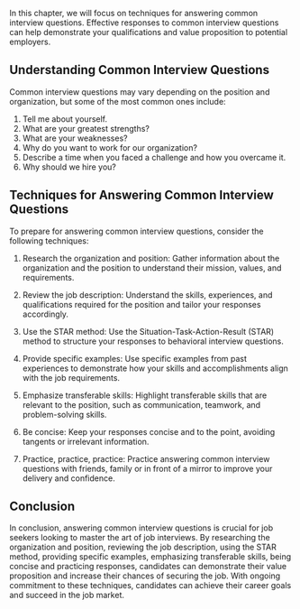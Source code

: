
In this chapter, we will focus on techniques for answering common interview questions. Effective responses to common interview questions can help demonstrate your qualifications and value proposition to potential employers.

Understanding Common Interview Questions
----------------------------------------

Common interview questions may vary depending on the position and organization, but some of the most common ones include:

1. Tell me about yourself.
2. What are your greatest strengths?
3. What are your weaknesses?
4. Why do you want to work for our organization?
5. Describe a time when you faced a challenge and how you overcame it.
6. Why should we hire you?

Techniques for Answering Common Interview Questions
---------------------------------------------------

To prepare for answering common interview questions, consider the following techniques:

1. Research the organization and position: Gather information about the organization and the position to understand their mission, values, and requirements.

2. Review the job description: Understand the skills, experiences, and qualifications required for the position and tailor your responses accordingly.

3. Use the STAR method: Use the Situation-Task-Action-Result (STAR) method to structure your responses to behavioral interview questions.

4. Provide specific examples: Use specific examples from past experiences to demonstrate how your skills and accomplishments align with the job requirements.

5. Emphasize transferable skills: Highlight transferable skills that are relevant to the position, such as communication, teamwork, and problem-solving skills.

6. Be concise: Keep your responses concise and to the point, avoiding tangents or irrelevant information.

7. Practice, practice, practice: Practice answering common interview questions with friends, family or in front of a mirror to improve your delivery and confidence.

Conclusion
----------

In conclusion, answering common interview questions is crucial for job seekers looking to master the art of job interviews. By researching the organization and position, reviewing the job description, using the STAR method, providing specific examples, emphasizing transferable skills, being concise and practicing responses, candidates can demonstrate their value proposition and increase their chances of securing the job. With ongoing commitment to these techniques, candidates can achieve their career goals and succeed in the job market.
